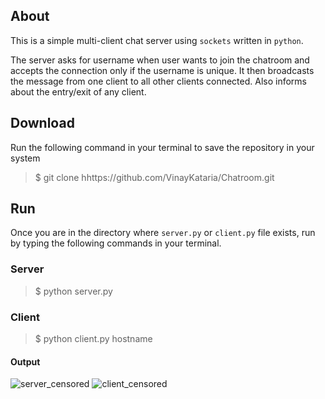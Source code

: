## About 
This is a simple multi-client chat server using `sockets` written in `python`. 

The server asks for username when user wants to join the chatroom and accepts the connection only if the username is unique. It then broadcasts the message from one client to all other clients connected. Also informs about the entry/exit of any client.

## Download
Run the following command in your terminal to save the repository in your system
> $ git clone hhttps://github.com/VinayKataria/Chatroom.git

## Run
Once you are in the directory where `server.py` or `client.py` file exists, run by typing the following commands in your terminal.

### Server
> $ python server.py

### Client
> $ python client.py hostname

#### Output
![server_censored](https://user-images.githubusercontent.com/46609498/118347024-a7660880-b55d-11eb-9345-cb786b35f257.jpg)
![client_censored](https://user-images.githubusercontent.com/46609498/118347027-a7fe9f00-b55d-11eb-8c34-24585da85081.jpg)
